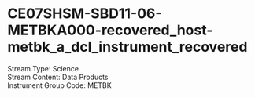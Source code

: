# CE07SHSM-SBD11-06-METBKA000-recovered_host-metbk_a_dcl_instrument_recovered

Stream Type: Science<br>
Stream Content: Data Products<br>
Instrument Group Code: METBK<br>
